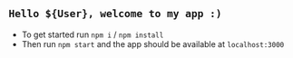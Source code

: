 ## `Hello ${User}, welcome to my app :)`

- To get started run `npm i` / `npm install`
- Then run `npm start` and the app should be available at `localhost:3000`
